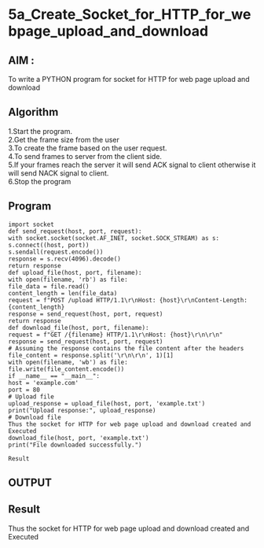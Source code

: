 # 5a_Create_Socket_for_HTTP_for_webpage_upload_and_download
## AIM :
To write a PYTHON program for socket for HTTP for web page upload and download
## Algorithm

1.Start the program.
<BR>
2.Get the frame size from the user
<BR>
3.To create the frame based on the user request.
<BR>
4.To send frames to server from the client side.
<BR>
5.If your frames reach the server it will send ACK signal to client otherwise it will send NACK signal to client.
<BR>
6.Stop the program
<BR>
## Program 
```
import socket
def send_request(host, port, request):
with socket.socket(socket.AF_INET, socket.SOCK_STREAM) as s:
s.connect((host, port))
s.sendall(request.encode())
response = s.recv(4096).decode()
return response
def upload_file(host, port, filename):
with open(filename, 'rb') as file:
file_data = file.read()
content_length = len(file_data)
request = f"POST /upload HTTP/1.1\r\nHost: {host}\r\nContent-Length: {content_length}
response = send_request(host, port, request)
return response
def download_file(host, port, filename):
request = f"GET /{filename} HTTP/1.1\r\nHost: {host}\r\n\r\n"
response = send_request(host, port, request)
# Assuming the response contains the file content after the headers
file_content = response.split('\r\n\r\n', 1)[1]
with open(filename, 'wb') as file:
file.write(file_content.encode())
if __name__ == "__main__":
host = 'example.com'
port = 80
# Upload file
upload_response = upload_file(host, port, 'example.txt')
print("Upload response:", upload_response)
# Download file
Thus the socket for HTTP for web page upload and download created and Executed
download_file(host, port, 'example.txt')
print("File downloaded successfully.")

Result
```
## OUTPUT
## Result
Thus the socket for HTTP for web page upload and download created and Executed
